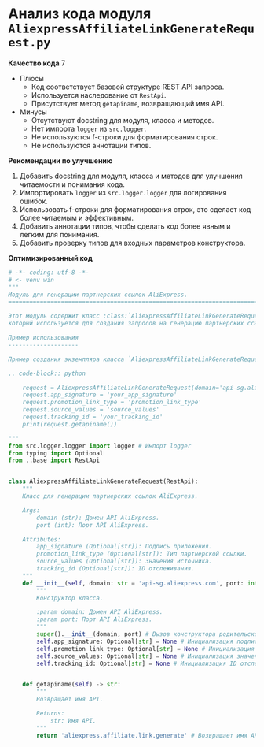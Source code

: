 # Анализ кода модуля `AliexpressAffiliateLinkGenerateRequest.py`

**Качество кода**
7
-  Плюсы
    - Код соответствует базовой структуре REST API запроса.
    - Используется наследование от `RestApi`.
    - Присутствует метод `getapiname`, возвращающий имя API.
-  Минусы
    - Отсутствуют docstring для модуля, класса и методов.
    - Нет импорта `logger` из `src.logger`.
    - Не используются f-строки для форматирования строк.
    - Не используются аннотации типов.

**Рекомендации по улучшению**

1.  Добавить docstring для модуля, класса и методов для улучшения читаемости и понимания кода.
2.  Импортировать `logger` из `src.logger.logger` для логирования ошибок.
3.  Использовать f-строки для форматирования строк, это сделает код более читаемым и эффективным.
4.  Добавить аннотации типов, чтобы сделать код более явным и легким для понимания.
5.  Добавить проверку типов для входных параметров конструктора.

**Оптимизированный код**

```python
# -*- coding: utf-8 -*-
# <- venv win
"""
Модуль для генерации партнерских ссылок AliExpress.
=========================================================================================

Этот модуль содержит класс :class:`AliexpressAffiliateLinkGenerateRequest`,
который используется для создания запросов на генерацию партнерских ссылок через API AliExpress.

Пример использования
--------------------

Пример создания экземпляра класса `AliexpressAffiliateLinkGenerateRequest`:

.. code-block:: python

    request = AliexpressAffiliateLinkGenerateRequest(domain='api-sg.aliexpress.com', port=80)
    request.app_signature = 'your_app_signature'
    request.promotion_link_type = 'promotion_link_type'
    request.source_values = 'source_values'
    request.tracking_id = 'your_tracking_id'
    print(request.getapiname())

"""
from src.logger.logger import logger # Импорт logger
from typing import Optional
from ..base import RestApi


class AliexpressAffiliateLinkGenerateRequest(RestApi):
    """
    Класс для генерации партнерских ссылок AliExpress.

    Args:
        domain (str): Домен API AliExpress.
        port (int): Порт API AliExpress.

    Attributes:
        app_signature (Optional[str]): Подпись приложения.
        promotion_link_type (Optional[str]): Тип партнерской ссылки.
        source_values (Optional[str]): Значения источника.
        tracking_id (Optional[str]): ID отслеживания.
    """
    def __init__(self, domain: str = 'api-sg.aliexpress.com', port: int = 80) -> None:
        """
        Конструктор класса.

        :param domain: Домен API AliExpress.
        :param port: Порт API AliExpress.
        """
        super().__init__(domain, port) # Вызов конструктора родительского класса
        self.app_signature: Optional[str] = None # Инициализация подписи приложения
        self.promotion_link_type: Optional[str] = None # Инициализация типа партнерской ссылки
        self.source_values: Optional[str] = None # Инициализация значений источника
        self.tracking_id: Optional[str] = None # Инициализация ID отслеживания


    def getapiname(self) -> str:
        """
        Возвращает имя API.

        Returns:
            str: Имя API.
        """
        return 'aliexpress.affiliate.link.generate' # Возвращает имя API
```